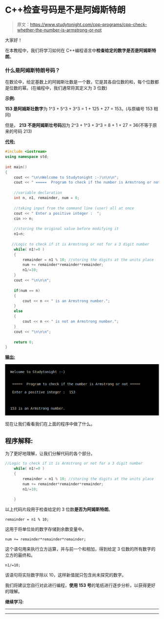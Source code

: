 # C++检查号码是不是阿姆斯特朗

> 原文：<https://www.studytonight.com/cpp-programs/cpp-check-whether-the-number-is-armstrong-or-not>

大家好！

在本教程中，我们将学习如何在 C++编程语言中**检查给定的数字是否是阿姆斯特朗**。

### 什么是阿姆斯特朗号码？

在数论中，给定基数上的阿姆斯壮数是一个数，它是其各自位数的和，每个位数都是位数的幂。(在编程中，我们通常将其定义为 3 位数)

**示例:**

**153 是阿姆斯壮数字**为 1^3 + 5^3 + 3^3 = 1 + 125 + 27 = 153。(与原编号 153 相同)

但是， **213 不是阿姆斯壮号码**因为 2^3 + 1^3 + 3^3 = 8 + 1 + 27 = 36(不等于原来的号码 213)

<u>**代号:**</u>

```cpp
#include <iostream>
using namespace std;

int main()
{
    cout << "\n\nWelcome to Studytonight :-)\n\n\n";
    cout << " =====  Program to check if the number is Armstrong or not ===== \n\n";

    //variable declaration
    int n, n1, remainder, num = 0;

    //taking input from the command line (user) all at once
    cout << " Enter a positive integer :  ";
    cin >> n;

    //storing the original value before modifying it
    n1=n;

   //Logic to check if it is Armstrong or not for a 3 digit number
    while( n1!=0 )
    {
        remainder = n1 % 10; //storing the digits at the units place
        num += remainder*remainder*remainder;
        n1/=10; 
    }
    cout << "\n\n\n";

    if(num == n)
    {
        cout << n << " is an Armstrong number.";
    }
    else
    {
        cout << n << " is not an Armstrong number.";
    }   
    cout << "\n\n\n";

    return 0;
}
```

<u>**输出:**</u>

![C++ Armstrong number program output](img/0924f2d7fec1189e0bcdae6f96cb5440.png)

现在让我们看看我们在上面的程序中做了什么。

## 程序解释:

为了更好地理解，让我们分解代码的各个部分。

```cpp
//Logic to check if it is Armstrong or not for a 3 digit number
    while( n1!=0 )
    {
        remainder = n1 % 10; //storing the digits at the units place
        num += remainder*remainder*remainder;
        n1/=10;

    }
```

以上代码片段用于检查给定的 3 位数**是否为阿姆斯特朗**。

`remainder = n1 % 10;`

这用于将单位处的数字存储到余数变量中。

`num += remainder*remainder*remainder;`

这个语句用来执行立方运算，并与前一个和相加，得到给定 3 位数的所有数字的立方的最终和。

`n1/=10;`

该语句将实际数字除以 10，这样新值就只包含尚未探究的数字。

我们将建议您自行对此进行编程，**使用 153 号**的笔纸进行逐步分析，以获得更好的理解。

**继续学习:**

* * *

* * *